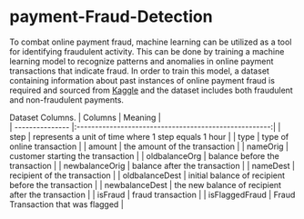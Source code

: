 # payment-Fraud-Detection

To combat online payment fraud, machine learning can be utilized as a tool for identifying fraudulent activity. This can be done by training a machine learning model to recognize patterns and anomalies in online payment transactions that indicate fraud. In order to train this model, a dataset containing information about past instances of online payment fraud is required and sourced from [Kaggle](https://www.kaggle.com/datasets/jainilcoder/online-payment-fraud-detection) and the dataset includes both fraudulent and non-fraudulent payments.

Dataset Columns.
| Columns          |        Meaning                                       |   
| --------------- |:-----------------------------------------------------:|
| step            |  represents a unit of time where 1 step equals 1 hour |
| type            |  type of online transaction                           |
| amount          |  the amount of the transaction                        |
| nameOrig        |  customer starting the transaction                    |
| oldbalanceOrg   |   balance before the transaction                      |
| newbalanceOrig  |  balance after the transaction                        |
| nameDest        |  recipient of the transaction                         |
| oldbalanceDest  |  initial balance of recipient before the transaction  |
| newbalanceDest  |  the new balance of recipient after the transaction   |
| isFraud         |  fraud transaction                                    |
| isFlaggedFraud  |  Fraud Transaction that was flagged                   |
